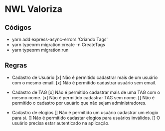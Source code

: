 # NWL Valoriza

## Códigos

- yarn add express-async-errors
'Criando Tags'
- yarn typeorm migration:create -n CreateTags
- yarn typeorm migration:run


## Regras

- Cadastro de Usuário
  [x] Não é permitido cadastrar mais de um usuário com o mesmo email.
  [x] Não é permitido cadastrar usuário sem email.

- Cadastro de TAG
  [x] Não é permitido cadastrar mais de uma TAG com o mesmo nome.
  [x] Não é permitido cadastrar TAG sem nome.
  [] Não é permitido o cadastro por usuário que não sejam administradores.

- Cadastro de elogios
  [] Não é permitido um usuário cadastrar um elogio para si.
  [] Não é permitido cadastar elogios para usuários inválidos.
  [] O usuário precisa estar autenticado na aplicação.
